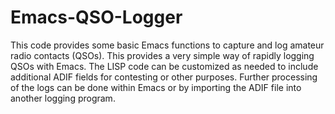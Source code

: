 # Emacs-QSO-Logger
This code provides some basic Emacs functions to capture and log amateur radio contacts (QSOs).
This provides a very simple way of rapidly logging QSOs with Emacs. The LISP code can be customized as needed to include additional ADIF fields for contesting or other purposes. Further processing of the logs can be done within Emacs or by importing the ADIF file into another logging program. 
